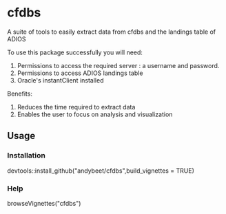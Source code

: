 # cfdbs
A suite of tools to easily extract data from cfdbs and the landings table of ADIOS

To use this package successfully you will need:

1. Permissions to access the required server : a username and password.
2. Permissions to access ADIOS landings table
3. Oracle's instantClient installed

Benefits: 

1. Reduces the time required to extract data
2. Enables the user to focus on analysis and visualization

## Usage

### Installation

devtools::install_github("andybeet/cfdbs",build_vignettes = TRUE)

### Help

browseVignettes("cfdbs")






